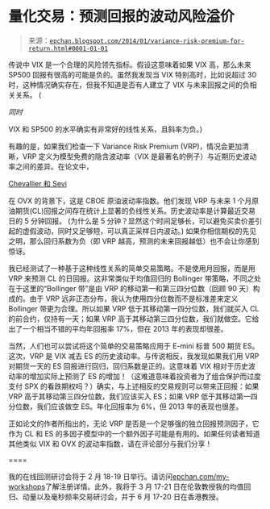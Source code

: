 <!--yml

类别：未分类

日期：2024-05-12 18:59:11

-->

# 量化交易：预测回报的波动风险溢价

> 来源：[`epchan.blogspot.com/2014/01/variance-risk-premium-for-return.html#0001-01-01`](http://epchan.blogspot.com/2014/01/variance-risk-premium-for-return.html#0001-01-01)

传说中 VIX 是一个合理的风险领先指标。假设这意味着如果 VIX 高，那么未来 SP500 回报有很高的可能是负的。虽然我发现当 VIX 特别高时，比如说超过 30 时，这种情况确实存在，但我不知道是否有人建立了 VIX 与未来回报之间的负相关关系。 (

*同时*

VIX 和 SP500 的水平确实有非常好的线性关系，且斜率为负。)

有趣的是，如果我们检查一下 Variance Risk Premium (VRP)，情况会更加清晰，VRP 定义为模型免费的隐含波动率（VIX 是最著名的例子）与近期历史波动率之间的差异。在论文中，

[Chevallier 和 Sevi](http://papers.ssrn.com/sol3/papers.cfm?abstract_id=2292496)

在 OVX 的背景下，这是 CBOE 原油波动率指数。他们发现 VRP 与未来 1 个月原油期货(CL)回报之间存在统计上显著的负线性关系。历史波动率是计算最近交易日的 5 分钟回报。 (为什么是 5 分钟？显然这个时间足够长，可以避免买卖价差引起的虚假波动，同时又足够短，可以真正采样日内波动。) 如果你相信期权的先见之明，那么回归系数为负（即 VRP 越高，预测的未来回报越低）也不会让你感到惊讶。

我已经测试了一种基于这种线性关系的简单交易策略。不是使用月回报，而是用 VRP 来预测 CL 的日回报。这非常类似于均值回归的 Bollinger 带策略，不同之处在于这里的“Bollinger 带”是由 VRP 的移动第一和第三四分位数（回顾 90 天）构成的。由于 VRP 远非正态分布，我认为使用四分位数而不是标准差来定义 Bollinger 带更为合理。所以如果 VRP 低于其移动第一四分位数，我们就买入 CL 的前合约，仅持有一天；如果 VRP 高于其移动第三四分位数，我们就做空。它给出了一个相当不错的平均年回报率 17%，但在 2013 年的表现却很差。

当然，人们也可以尝试将这个简单的交易策略应用于 E-mini 标普 500 期货 ES。这次，VRP 是 VIX 减去 ES 的历史波动率。与传说相反，我发现如果我们用 VRP 对期货一天的 ES 回报进行回归，回归系数是正的。这意味着 VIX 相对于历史波动率的增加实际上预测了 ES 的增加！（这难道意味着投资者为了组合保护而过度支付 SPX 的看跌期权吗？）确实，与上述相反的交易规则可以带来正回报：如果 VRP 高于其移动第三四分位数，我们应该买入 ES；如果 VRP 低于其移动第一四分位数，我们应该做空 ES。年化回报率为 6%，但 2013 年的表现也很差。

正如论文的作者所指出的，无论 VRP 是否是一个足够强的独立回报预测因子，它作为 CL 和 ES 的多因子模型中的一个额外因子可能是有用的。如果任何读者知道其他类似 VIX 和 OVX 的波动率指数，请在评论部分与我们分享！

====

我的在线回测研讨会将于 2 月 18-19 日举行。请访问[epchan.com/](http://epchan.com/my-workshops)[my-workshops](http://epchan.com/my-workshops)了解注册详情。此外，我将于 3 月 17-21 日在伦敦教授我的均值回归、动量以及毫秒频率交易研讨会，并于 6 月 17-20 日在香港教授。
